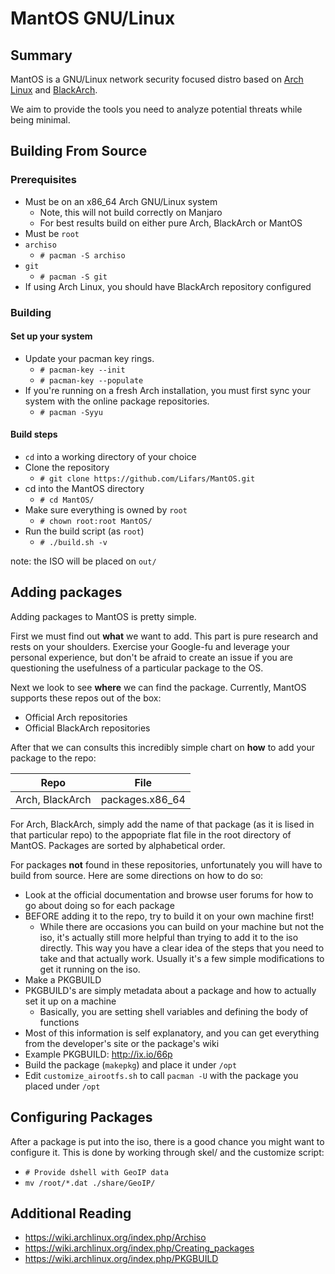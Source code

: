 # MantOS GNU/Linux

## Summary

MantOS is a GNU/Linux network security focused distro based on
 [Arch Linux](https://www.archlinux.org/) and [BlackArch](https://blackarch.org/).

We aim to provide the tools you need to analyze potential threats while being
 minimal.

## Building From Source

### Prerequisites

 * Must be on an x86_64 Arch GNU/Linux system
   * Note, this will not build correctly on Manjaro
   * For best results build on either pure Arch, BlackArch or MantOS
 * Must be `root`
 * `archiso`
   * ```# pacman -S archiso```
 * `git`
   * ```# pacman -S git```
 * If using Arch Linux, you should have BlackArch repository configured

### Building

#### Set up your system
 * Update your pacman key rings.
   * ```# pacman-key --init```
   * ```# pacman-key --populate```
 * If you're running on a fresh Arch installation, you must first sync your 
    system with the online package repositories. 
   * ```# pacman -Syyu```

#### Build steps
 * `cd` into a working directory of your choice
 * Clone the repository
   * ```# git clone https://github.com/Lifars/MantOS.git```
 * cd into the MantOS directory
   * ```# cd MantOS/```
 * Make sure everything is owned by `root`
   * `# chown root:root MantOS/`
 * Run the build script (as `root`)
   * ```# ./build.sh -v```
   
note: the ISO will be placed on `out/`

## Adding packages
Adding packages to MantOS is pretty simple.

First we must find out **what** we want to add. This part is pure research and
 rests on your shoulders. Exercise your Google-fu and leverage your personal
 experience, but don't be afraid to create an issue if you are questioning the
 usefulness of a particular package to the OS.

Next we look to see **where** we can find the package. Currently, MantOS
 supports these repos out of the box:

  * Official Arch repositories
  * Official BlackArch repositories

After that we can consults this incredibly simple chart on **how** to add your
 package to the repo:

| Repo          			   | File       	    |
|:----------------------------:|:------------------:|
| Arch, BlackArch              | packages.x86_64	|

For Arch, BlackArch, simply add the name of that package (as it is lised in that
 particular repo) to the appopriate flat file in the root directory of MantOS.
 Packages are sorted by alphabetical order.

For packages **not** found in these repositories, unfortunately you will have to
 build from source. Here are some directions on how to do so:

 * Look at the official documentation and browse user forums for how to go about
   doing so for each package
 * BEFORE adding it to the repo, try to build it on your own machine first!
   * While there are occasions you can build on your machine but not the iso,
      it's actually still more helpful than trying to add it to the iso directly.
     This way you have a clear idea of the steps that you need to take and that
      actually work.
     Usually it's a few simple modifications to get it running on the iso.
 * Make a PKGBUILD
  * PKGBUILD's are simply metadata about a package and how to actually set
     it up on a machine
    * Basically, you are setting shell variables and defining the body of 
       functions
  * Most of this information is self explanatory, and you can get everything
     from the developer's site or the package's wiki
  * Example PKGBUILD: http://ix.io/66p
 * Build the package (`makepkg`) and place it under `/opt`
 * Edit `customize_airootfs.sh` to call `pacman -U` with the package you placed 
   under `/opt`
 
## Configuring Packages
After a package is put into the iso, there is a good chance you might want to
 configure it. This is done by working through skel/ and the customize script:

 * ```# Provide dshell with GeoIP data```
 * ```mv /root/*.dat ./share/GeoIP/```

## Additional Reading

 * https://wiki.archlinux.org/index.php/Archiso
 * https://wiki.archlinux.org/index.php/Creating_packages
 * https://wiki.archlinux.org/index.php/PKGBUILD
